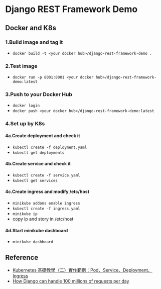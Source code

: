 # Django REST Framework Demo

## Docker and K8s
### 1.Build image and tag it
- `docker build -t <your docker hub>/django-rest-framework-demo .`
### 2.Test image
- `docker run -p 8001:8001 <your docker hub>/django-rest-framework-demo:latest` 

### 3.Push to your Docker Hub
- `docker login` 
- `docker push <your docker hub>/django-rest-framework-demo:latest`

### 4.Set up by K8s
#### 4a.Create deployment and check it
- `kubectl create -f deployment.yaml`
- `kubectl get deployments`
#### 4b.Create service and check it
- `kubectl create -f service.yaml`
- `kubectl get services`
#### 4c.Create ingress and modify /etc/host
- `minikube addons enable ingress` 
- `kubectl create -f ingress.yaml`
- `minikube ip`
- copy ip and story in /etc/host
#### 4d.Start minikube dashboard
- `minikube dashboard`

## Reference
- [Kubernetes 基礎教學（二）實作範例：Pod、Service、Deployment、Ingress](https://medium.com/@C.W.Hu/kubernetes-implement-ingress-deployment-tutorial-7431c5f96c3e)
- [How Django can handle 100 millions of requests per day](https://medium.com/ebs-integrator/how-django-can-handle-100-millions-of-requests-per-day-c4cdbf48639e)
